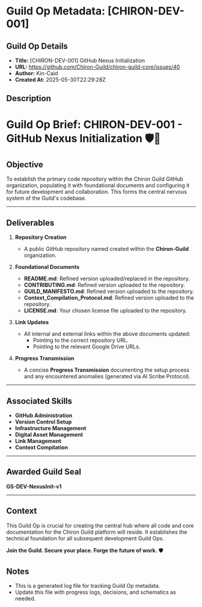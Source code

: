# Guild Op Metadata: [CHIRON-DEV-001]

## Guild Op Details
- **Title:** [CHIRON-DEV-001] GitHub Nexus Initialization
- **URL:** https://github.com/Chiron-Guild/chiron-guild-core/issues/40
- **Author:** Kin-Caid
- **Created At:** 2025-05-30T22:29:28Z

## Description
# Guild Op Brief: CHIRON-DEV-001 - GitHub Nexus Initialization 🛡️🤖

## Objective

To establish the primary code repository within the Chiron Guild GitHub organization, populating it with foundational documents and configuring it for future development and collaboration. This forms the central nervous system of the Guild's codebase.

---

## Deliverables

1. **Repository Creation**
   - A public GitHub repository named  created within the **Chiron-Guild** organization.

2. **Foundational Documents**
   - **README.md**: Refined version uploaded/replaced in the repository.
   - **CONTRIBUTING.md**: Refined version uploaded to the repository.
   - **GUILD_MANIFESTO.md**: Refined version uploaded to the repository.
   - **Context_Compilation_Protocol.md**: Refined version uploaded to the repository.
   - **LICENSE.md**: Your chosen license file uploaded to the repository.

3. **Link Updates**
   - All internal and external links within the above documents updated:
     - Pointing to the correct  repository URL.
     - Pointing to the relevant Google Drive URLs.

4. **Progress Transmission**
   - A concise **Progress Transmission** documenting the setup process and any encountered anomalies (generated via AI Scribe Protocol).

---

## Associated Skills

- **GitHub Administration**
- **Version Control Setup**
- **Infrastructure Management**
- **Digital Asset Management**
- **Link Management**
- **Context Compilation**

---

## Awarded Guild Seal

**GS-DEV-NexusInit-v1**

---

## Context

This Guild Op is crucial for creating the central hub where all code and core documentation for the Chiron Guild platform will reside. It establishes the technical foundation for all subsequent development Guild Ops.

**Join the Guild. Secure your place. Forge the future of work.** 🛡️

## Notes
- This is a generated log file for tracking Guild Op metadata.
- Update this file with progress logs, decisions, and schematics as needed.
